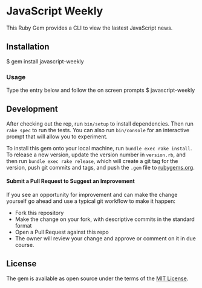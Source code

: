 # JavaScript Weekly
This Ruby Gem provides a CLI to view the lastest JavaScript news.

## Installation
 $ gem install javascript-weekly

 ### Usage

 Type the entry below and follow the on screen prompts
 $ javascript-weekly

 ## Development
 After checking out the rep, run `bin/setup` to install dependencies. Then run `rake spec` to run the tests. You can also run `bin/console` for an interactive prompt that will allow you to experiment.

 To install this gem onto your local machine, run `bundle exec rake install`. To release a new version, update the version number in `version.rb`, and then run `bundle exec rake release`, which will create a git tag for the version, push git commits and tags, and push the `.gem` file to [rubygems.org](https://rubygems.org).

 #### Submit a Pull Request to Suggest an Improvement
If you see an opportunity for improvement and can make the change yourself go ahead and use a typical git workflow to make it happen:

  - Fork this repository
  - Make the change on your fork, with descriptive commits in the standard format
  - Open a Pull Request against this repo
  - The owner will review your change and approve or comment on it in due course.

 ## License

 The gem is available as open source under the terms of the [MIT License](http://opensource.org/licenses/MIT).
